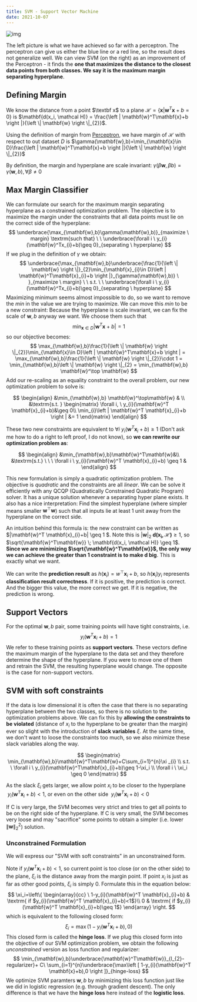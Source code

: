 ```yaml
---
title: SVM - Support Vector Machine
date: 2021-10-07
---
```





![img](https://www.cs.cornell.edu/courses/cs4780/2021fa/lectures/images/svm/margin.png)

The left picture is what we have achieved so far with a perceptron. The perceptron can give us either the blue line or a red line, so the result does not generalize well. We can view SVM (on the right) as an improvement of the Perceptron - it finds the **one that maximizes the distance to the closest data points from both classes. We say it is the maximum margin separating hyperplane**. 


## Defining Margin

We know the distance from a point $\textbf x$ to a plane $\mathcal{H} = \left\{\mathbf{x}\vert{}\mathbf{w}^T\mathbf{x}+b=0\right\}$ is $\mathbf{d(x_i, \mathcal H)} = \frac{\left | \mathbf{w}^T\mathbf{x}+b \right |}{\left \| \mathbf{w} \right \|_{2}}$.  

Using the definition of margin from [Perceptron](2021-09-14-The-Perceptron.md), we have margin of $\mathcal{H}$ with respect to out dataset $D$ is $\gamma(\mathbf{w},b)=\min_{\mathbf{x}\in D}\frac{\left | \mathbf{w}^T\mathbf{x}+b \right |}{\left \| \mathbf{w} \right \|_{2}}$ 


By definition, the margin and hyperplane are scale invariant:  $\gamma(\beta\mathbf{w},\beta b)=\gamma(\mathbf{w},b), \forall \beta  \neq 0$ 

##  Max Margin Classifier

We can formulate our search for the maximum margin separating hyperplane as a constrained optimization problem. The objective is to maximize the margin under the constraints that all data points must lie on the correct side of the hyperplane:  
$$
\underbrace{\max_{\mathbf{w},b}\gamma(\mathbf{w},b)}_{maximize \ margin}  \textrm{such that} \ \  \underbrace{\forall i \  y_{i}(\mathbf{w}^Tx_{i}+b)\geq 0}_{separating \ hyperplane}
$$
If we plug in the definition of $\gamma$ we obtain: 
$$
\underbrace{\max_{\mathbf{w},b}\underbrace{\frac{1}{\left \|  \mathbf{w} \right \|}_{2}\min_{\mathbf{x}_{i}\in D}\left |  \mathbf{w}^T\mathbf{x}_{i}+b \right |}_{\gamma(\mathbf{w},b)} \  }_{maximize \ margin} \ \  s.t. \ \  \underbrace{\forall i \  y_{i}(\mathbf{w}^Tx_{i}+b)\geq 0}_{separating \ hyperplane}
$$
Maximizing minimum seems almost impossible to do, so we want to remove the $min$ in the value we are trying to maximize. We can move this $min$ to be a new constraint: Because the hyperplane is scale invariant, we can fix the scale of  $\mathbf{w},b$ anyway we want. We choose them such that 
$$
\min_{\mathbf{x}\in D}\left | \mathbf{w}^T\mathbf{x}+b  \right |=1
$$
 so our objective becomes:  
$$
\max_{\mathbf{w},b}\frac{1}{\left \| \mathbf{w} \right \|_{2}}\min_{\mathbf{x}\in D}\left | \mathbf{w}^T\mathbf{x}+b  \right | = \max_{\mathbf{w},b}\frac{1}{\left \| \mathbf{w} \right \|_{2}}\cdot 1 = \min_{\mathbf{w},b}\left \| \mathbf{w} \right \|_{2} =  \min_{\mathbf{w},b} \mathbf{w}^\top \mathbf{w}
$$
Add our re-scaling as an equality constraint to the overall problem, our new optimization problem to solve is:

$$
\begin{align}
&\min_{\mathbf{w},b} \mathbf{w}^\top\mathbf{w} & \\
&\textrm{s.t. } 
\begin{matrix}
\forall i, \ y_{i}(\mathbf{w}^T \mathbf{x}_{i}+b)&\geq 0\\ 
\min_{i}\left | \mathbf{w}^T \mathbf{x}_{i}+b \right | &= 1
\end{matrix}
\end{align}
$$

These two new constraints are equivalent to $\forall i \ y_{i}(\mathbf{w}^T  \mathbf{x}_{i}+b) \geq 1$ (Don't ask me how to do a right to left proof, I do not know), so **we can rewrite our optimization problem as**:

$$
\begin{align}
&\min_{\mathbf{w},b}\mathbf{w}^T\mathbf{w}&\\ 
&\textrm{s.t.} \ \ \ \forall i \ y_{i}(\mathbf{w}^T \mathbf{x}_{i}+b) \geq 1 &
\end{align}
$$

This new formulation is simply a quadratic optimization problem. The objective is *quadratic* and the constraints are all *linear*.  We can be solve it efficiently with any QCQP (Quadratically Constrained Quadratic Program) solver. It has a unique solution  whenever a separating hyper plane exists. It also has a nice interpretation: Find the simplest hyperplane (where simpler means  smaller $\mathbf{w}^\top\mathbf{w}$) such that all inputs lie at least 1 unit away from the hyperplane on the correct side. 

An intuition behind this formula is: the new constraint can be written as $|\mathbf{w}^T \mathbf{x}_{i}+b| \geq 1 $. Note this is $| \mathbf{w}|_{2} \; \mathbf{d(x_i, \mathcal H)} \geq 1$, so $\sqrt{\mathbf{w}^T\mathbf{w}} \; \mathbf{d(x_i, \mathcal H)} \geq 1$. **Since we are minimizing $\sqrt{\mathbf{w}^T\mathbf{w}}$, the only way we can achieve the greater than 1 constraint is to make $\mathbf d$ big**. This is exactly what we want. 

We can write the **prediction result** as $h({\mathbf{x}_i}) = w^{\top}{\mathbf{x}_i}+b$, so $h(\mathbf{x}_i)y_{i}$ represents **classification result correctness**. If it is positive, the prediction is correct. And the bigger this value, the more correct we get. If it is negative, the prediction is wrong. 

## Support Vectors

For the optimal $\mathbf{w},b$ pair, some training points will have  tight constraints, i.e. 
$$
y_{i}(\mathbf{w}^T \mathbf{x}_{i}+b) = 1
$$
We refer to these training points as **support vectors**. These vectors define the maximum margin of the hyperplane to the data set and they therefore determine the shape of the hyperplane. If you were to move one of them and retrain the SVM, the resulting hyperplane would change. The opposite is the case for non-support vectors.

## SVM with soft constraints

If the data is low dimensional it is often the case that there is no separating hyperplane between the two classes, so there is no solution to the optimization problems above. We can fix this by **allowing the constraints to be violated** (distance of $x_i$ to the hyperplane to be greater than the margin) ever so slight with the introduction of **slack variables** $\xi$. At the same time, we don't want to loose the constraints too much, so we also minimize these slack variables along the way.

$$
\begin{matrix}
        \min_{\mathbf{w},b}\mathbf{w}^T\mathbf{w}+C\sum_{i=1}^{n}\xi _{i}         \\ 
        s.t. \ \forall i \ y_{i}(\mathbf{w}^T\mathbf{x}_{i}+b)\geq 1-\xi_i         \\ 
         \forall i \ \xi_i \geq 0        
\end{matrix}
$$

As the slack $\xi_i$ gets larger, we allow point $x_i$ to be closer to the hyperplane $\ y_{i}(\mathbf{w}^T\mathbf{x}_{i}+b) \lt 1$, or even on the other side $\ y_{i}(\mathbf{w}^T\mathbf{x}_{i}+b) \lt 0$

If C is very large, the SVM becomes very strict and tries to get all points to be on the right side of the hyperplane. If C is very small,  the SVM becomes very loose and may "sacrifice" some points to obtain a  simpler (i.e. lower $\|\mathbf{w}\|_2^2$) solution. 

### Unconstrained Formulation

We will express our "SVM with soft constraints" in an unconstrained form. 

Note if $y_{i}(\mathbf{w}^T \mathbf{x}_{i}+b)<1$, so current point is too close (or on the other side) to the plane, $\xi_i$ is the distance away from the margin point. If point $x_i$ is just as far as other good points, $\xi_i$ is simply 0. Formulate this in the equation below:
$$
\xi_i=\left\{
\begin{array}{cc}
\ 1-y_{i}(\mathbf{w}^T \mathbf{x}_{i}+b) & \textrm{ if $y_{i}(\mathbf{w}^T \mathbf{x}_{i}+b)<1$}\\
0 & \textrm{ if $y_{i}(\mathbf{w}^T \mathbf{x}_{i}+b)\geq 1$}
\end{array}
\right.
$$
which is equivalent to the following closed form: 
$$
\xi_i=\max(1-y_{i}(\mathbf{w}^T \mathbf{x}_{i}+b) ,0)
$$
This closed form is called the **hinge loss**. If we plug this closed form into the objective of our SVM optimization problem, we obtain the following *unconstrained* version as loss function and regularizer: 
$$
\min_{\mathbf{w},b}\underbrace{\mathbf{w}^T\mathbf{w}}_{l_{2}-regularizer}+        C\  \sum_{i=1}^{n}\underbrace{\max\left [ 1-y_{i}(\mathbf{w}^T \mathbf{x}+b),0 \right ]}_{hinge-loss}
$$
We optimize SVM paramters $\mathbf{w},b$ by minimizing this loss function just like we did in logistic regression (e.g. through gradient descent). The only difference is that we have the **hinge loss** here instead of the **logistic loss**.